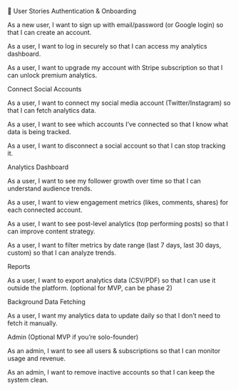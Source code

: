 👤 User Stories
Authentication & Onboarding

As a new user, I want to sign up with email/password (or Google login) so that I can create an account.

As a user, I want to log in securely so that I can access my analytics dashboard.

As a user, I want to upgrade my account with Stripe subscription so that I can unlock premium analytics.

Connect Social Accounts

As a user, I want to connect my social media account (Twitter/Instagram) so that I can fetch analytics data.

As a user, I want to see which accounts I’ve connected so that I know what data is being tracked.

As a user, I want to disconnect a social account so that I can stop tracking it.

Analytics Dashboard

As a user, I want to see my follower growth over time so that I can understand audience trends.

As a user, I want to view engagement metrics (likes, comments, shares) for each connected account.

As a user, I want to see post-level analytics (top performing posts) so that I can improve content strategy.

As a user, I want to filter metrics by date range (last 7 days, last 30 days, custom) so that I can analyze trends.

Reports

As a user, I want to export analytics data (CSV/PDF) so that I can use it outside the platform. (optional for MVP, can be phase 2)

Background Data Fetching

As a user, I want my analytics data to update daily so that I don’t need to fetch it manually.

Admin (Optional MVP if you’re solo-founder)

As an admin, I want to see all users & subscriptions so that I can monitor usage and revenue.

As an admin, I want to remove inactive accounts so that I can keep the system clean.